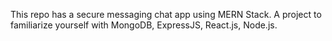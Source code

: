 This repo has a secure messaging chat app using MERN Stack. A project to familiarize yourself with MongoDB, ExpressJS, React.js, Node.js.
